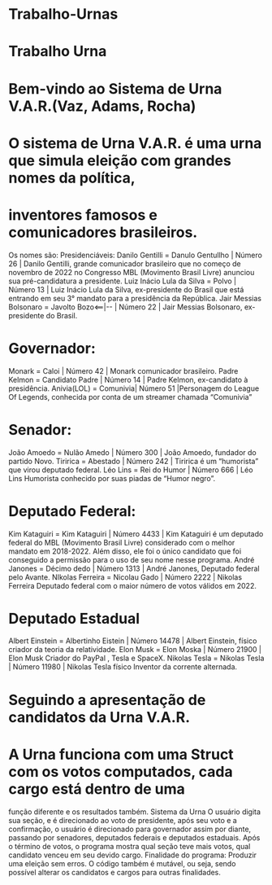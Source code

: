 # Trabalho-Urnas
# Trabalho Urna

# Bem-vindo ao Sistema de Urna V.A.R.(Vaz, Adams, Rocha)
# O sistema de Urna V.A.R. é uma urna que simula eleição com grandes nomes da política,
# inventores famosos e comunicadores brasileiros.
Os nomes são:
Presidenciáveis:
Danilo Gentilli = Danulo Gentullho | Número 26 | Danilo Gentilli, grande comunicador
brasileiro que no começo de novembro de 2022 no Congresso MBL (Movimento Brasil
Livre) anunciou sua pré-candidatura a presidente.
Luiz Inácio Lula da Silva = Polvo | Número 13 | Luiz Inácio Lula da Silva, ex-presidente do
Brasil que está entrando em seu 3° mandato para a presidência da República.
Jair Messias Bolsonaro = Javolto Bozo<==|-- | Número 22 | Jair Messias Bolsonaro,
ex-presidente do Brasil.
# Governador:
Monark = Caloi | Número 42 | Monark comunicador brasileiro.
Padre Kelmon = Candidato Padre | Número 14 | Padre Kelmon, ex-candidato à presidência.
Anivia(LOL) = Comunivia| Número 51 |Personagem do League Of Legends, conhecida por
conta de um streamer chamada “Comunivia”
# Senador:
João Amoedo = Nulão Amedo | Número 300 | João Amoedo, fundador do partido Novo.
Tiririca = Abestado | Número 242 | Tiririca é um “humorista” que virou deputado federal.
Léo Lins = Rei do Humor | Número 666 | Léo Lins Humorista conhecido por suas piadas de
“Humor negro”.
# Deputado Federal:
Kim Kataguiri = Kim Kataguiri | Número 4433 | Kim Kataguiri é um deputado federal do MBL
(Movimento Brasil Livre) considerado com o melhor mandato em 2018-2022. Além disso,
ele foi o único candidato que foi conseguido a permissão para o uso de seu nome nesse
programa.
André Janones = Décimo dedo | Número 1313 | André Janones, Deputado federal pelo
Avante.
NIkolas Ferreira = Nicolau Gado | Número 2222 | Nikolas Ferreira Deputado federal com o
maior número de votos válidos em 2022.
# Deputado Estadual
Albert Einstein = Albertinho Eistein | Número 14478 | Albert Einstein, físico criador da teoria
da relatividade.
Elon Musk = Elon Moska | Número 21900 | Elon Musk Criador do PayPal , Tesla e SpaceX.
Nikolas Tesla = Nikolas Tesla | Número 11980 | Nikolas Tesla físico Inventor da corrente
alternada.
# Seguindo a apresentação de candidatos da Urna V.A.R.
#  A Urna funciona com uma Struct com os votos computados, cada cargo está dentro de uma
função diferente e os resultados também.
Sistema da Urna
O usuário digita sua seção, e é direcionado ao voto de presidente, após seu voto e a
confirmação, o usuário é direcionado para governador assim por diante, passando por
senadores, deputados federais e deputados estaduais. Após o término de votos, o
programa mostra qual seção teve mais votos, qual candidato venceu em seu devido cargo.
Finalidade do programa:
Produzir uma eleição sem erros. O código também é mutável, ou seja, sendo possível
alterar os candidatos e cargos para outras finalidades.
